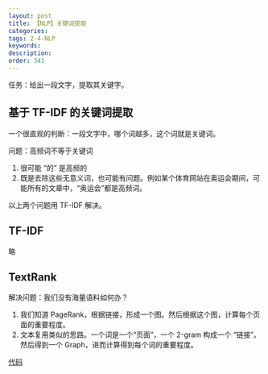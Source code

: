 ```yaml
---
layout: post
title: 【NLP】关键词提取
categories:
tags: 2-4-NLP
keywords:
description:
order: 341
---
```


任务：给出一段文字，提取其关键字。

## 基于 TF-IDF 的关键词提取

一个很直观的判断：一段文字中，哪个词越多，这个词就是关键词。

问题：高频词不等于关键词
1. 很可能 “的” 是高频的
2. 既是去除这些无意义词，也可能有问题。例如某个体育网站在奥运会期间，可能所有的文章中，“奥运会”都是高频词。

以上两个问题用 TF-IDF 解决。

## TF-IDF

略

## TextRank

解决问题：我们没有海量语料如何办？

1. 我们知道 PageRank，根据链接，形成一个图。然后根据这个图，计算每个页面的重要程度。
2. 文本复用类似的思路。一个词是一个“页面”，一个 2-gram 构成一个 “链接”。然后得到一个 Graph，进而计算得到每个词的重要程度。

[代码](https://github.com/hankcs/HanLP/blob/v1.7.5/src/test/java/com/hankcs/book/ch08/DemoPlane.java)
